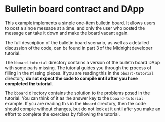 # Bulletin board contract and DApp

This example implements a simple one-item bulletin board.  It allows
users to post a single message at a time, and only the user who posted
the message can take it down and make the board vacant again.

The full description of the bulletin board scenario, as well as a
detailed discussion of the code, can be found in part 3 of the
Midnight developer tutorial.

The `bboard-tutorial` directory contains a version of the bulletin
board DApp with some parts missing.  The tutorial guides you through
the process of filling in the missing pieces.  If you are reading this
in the `bboard-tutorial` directory, **do not expect the code to
compile until after you have completed the tutorial**.

The `bboard` directory contains the solution to the problems posed in
the tutorial.  You can think of it as the answer key to the
`bboard-tutorial` example.  If you are reading this in the `bboard`
directory, then the code should compile without changes, but do not
look at it until after you make an effort to complete the exercises by
following the tutorial.
